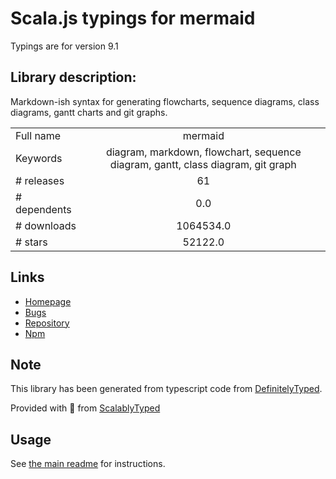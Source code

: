 
# Scala.js typings for mermaid

Typings are for version 9.1

## Library description:
Markdown-ish syntax for generating flowcharts, sequence diagrams, class diagrams, gantt charts and git graphs.

|                    |                 |
| ------------------ | :-------------: |
| Full name          | mermaid |
| Keywords           | diagram, markdown, flowchart, sequence diagram, gantt, class diagram, git graph |
| # releases         | 61 |
| # dependents       | 0.0 |
| # downloads        | 1064534.0 |
| # stars            | 52122.0 |

## Links
- [Homepage](https://github.com/mermaid-js/mermaid#readme)
- [Bugs](https://github.com/mermaid-js/mermaid/issues)
- [Repository](https://github.com/mermaid-js/mermaid)
- [Npm](https://www.npmjs.com/package/mermaid)
    


## Note
This library has been generated from typescript code from [DefinitelyTyped](https://definitelytyped.org).

Provided with :purple_heart: from [ScalablyTyped](https://github.com/oyvindberg/ScalablyTyped)

## Usage
See [the main readme](../../readme.md) for instructions.


